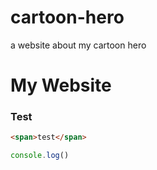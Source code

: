 # cartoon-hero
a website about my cartoon hero

# My Website

###  Test

```html
<span>test</span>
```

```js
console.log()
```
